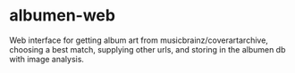 albumen-web
===========

Web interface for getting album art from musicbrainz/coverartarchive, choosing a best match, supplying other urls, and storing in the albumen db with image analysis.
